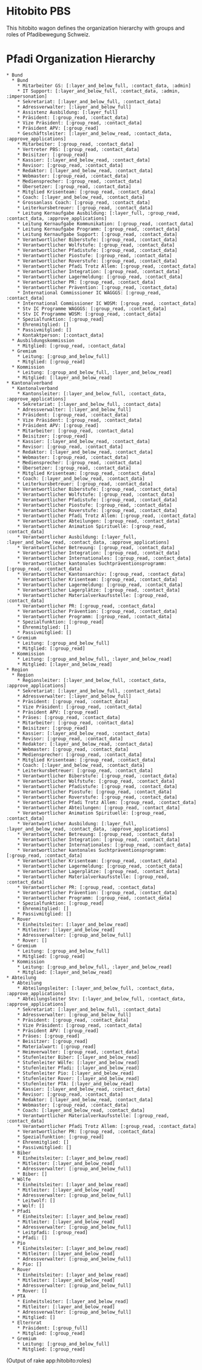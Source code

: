 # Hitobito PBS

This hitobito wagon defines the organization hierarchy with groups and roles of Pfadibewegung Schweiz.

# Pfadi Organization Hierarchy

    * Bund
      * Bund
        * Mitarbeiter GS: [:layer_and_below_full, :contact_data, :admin]
        * IT Support: [:layer_and_below_full, :contact_data, :admin, :impersonation]
        * Sekretariat: [:layer_and_below_full, :contact_data]
        * Adressverwalter: [:layer_and_below_full]
        * Assistenz Ausbildung: [:layer_full]
        * Präsident: [:group_read, :contact_data]
        * Vize Präsident: [:group_read, :contact_data]
        * Präsident APV: [:group_read]
        * Geschäftsleiter: [:layer_and_below_read, :contact_data, :approve_applications]
        * Mitarbeiter: [:group_read, :contact_data]
        * Vertreter PBS: [:group_read, :contact_data]
        * Beisitzer: [:group_read]
        * Kassier: [:layer_and_below_read, :contact_data]
        * Revisor: [:group_read, :contact_data]
        * Redaktor: [:layer_and_below_read, :contact_data]
        * Webmaster: [:group_read, :contact_data]
        * Mediensprecher: [:group_read, :contact_data]
        * Übersetzer: [:group_read, :contact_data]
        * Mitglied Krisenteam: [:group_read, :contact_data]
        * Coach: [:layer_and_below_read, :contact_data]
        * Grossanlass Coach: [:group_read, :contact_data]
        * Leiterkursbetreuer: [:group_read, :contact_data]
        * Leitung Kernaufgabe Ausbildung: [:layer_full, :group_read, :contact_data, :approve_applications]
        * Leitung Kernaufgabe Kommunikation: [:group_read, :contact_data]
        * Leitung Kernaufgabe Programm: [:group_read, :contact_data]
        * Leitung Kernaufgabe Support: [:group_read, :contact_data]
        * Verantwortlicher Biberstufe: [:group_read, :contact_data]
        * Verantwortlicher Wolfstufe: [:group_read, :contact_data]
        * Verantwortlicher Pfadistufe: [:group_read, :contact_data]
        * Verantwortlicher Piostufe: [:group_read, :contact_data]
        * Verantwortlicher Roverstufe: [:group_read, :contact_data]
        * Verantwortlicher Pfadi Trotz Allem: [:group_read, :contact_data]
        * Verantwortlicher Integration: [:group_read, :contact_data]
        * Verantwortlicher Lagermeldung: [:group_read, :contact_data]
        * Verantwortlicher PR: [:group_read, :contact_data]
        * Verantwortlicher Prävention: [:group_read, :contact_data]
        * International Commissioner IC WAGGGS: [:group_read, :contact_data]
        * International Commissioner IC WOSM: [:group_read, :contact_data]
        * Stv IC Programme WAGGGS: [:group_read, :contact_data]
        * Stv IC Programme WOSM: [:group_read, :contact_data]
        * Spezialfunktion: [:group_read]
        * Ehrenmitglied: []
        * Passivmitglied: []
        * Kontaktperson: [:contact_data]
      * Ausbildungskommission
        * Mitglied: [:group_read, :contact_data]
      * Gremium
        * Leitung: [:group_and_below_full]
        * Mitglied: [:group_read]
      * Kommission
        * Leitung: [:group_and_below_full, :layer_and_below_read]
        * Mitglied: [:layer_and_below_read]
    * Kantonalverband
      * Kantonalverband
        * Kantonsleiter: [:layer_and_below_full, :contact_data, :approve_applications]
        * Sekretariat: [:layer_and_below_full, :contact_data]
        * Adressverwalter: [:layer_and_below_full]
        * Präsident: [:group_read, :contact_data]
        * Vize Präsident: [:group_read, :contact_data]
        * Präsident APV: [:group_read]
        * Mitarbeiter: [:group_read, :contact_data]
        * Beisitzer: [:group_read]
        * Kassier: [:layer_and_below_read, :contact_data]
        * Revisor: [:group_read, :contact_data]
        * Redaktor: [:layer_and_below_read, :contact_data]
        * Webmaster: [:group_read, :contact_data]
        * Mediensprecher: [:group_read, :contact_data]
        * Übersetzer: [:group_read, :contact_data]
        * Mitglied Krisenteam: [:group_read, :contact_data]
        * Coach: [:layer_and_below_read, :contact_data]
        * Leiterkursbetreuer: [:group_read, :contact_data]
        * Verantwortlicher Biberstufe: [:group_read, :contact_data]
        * Verantwortlicher Wolfstufe: [:group_read, :contact_data]
        * Verantwortlicher Pfadistufe: [:group_read, :contact_data]
        * Verantwortlicher Piostufe: [:group_read, :contact_data]
        * Verantwortlicher Roverstufe: [:group_read, :contact_data]
        * Verantwortlicher Pfadi Trotz Allem: [:group_read, :contact_data]
        * Verantwortlicher Abteilungen: [:group_read, :contact_data]
        * Verantwortlicher Animation Spirituelle: [:group_read, :contact_data]
        * Verantwortlicher Ausbildung: [:layer_full, :layer_and_below_read, :contact_data, :approve_applications]
        * Verantwortlicher Betreuung: [:group_read, :contact_data]
        * Verantwortlicher Integration: [:group_read, :contact_data]
        * Verantwortlicher Internationales: [:group_read, :contact_data]
        * Verantwortlicher kantonales Suchtpräventionsprogramm: [:group_read, :contact_data]
        * Verantwortlicher Kantonsarchiv: [:group_read, :contact_data]
        * Verantwortlicher Krisenteam: [:group_read, :contact_data]
        * Verantwortlicher Lagermeldung: [:group_read, :contact_data]
        * Verantwortlicher Lagerplätze: [:group_read, :contact_data]
        * Verantwortlicher Materialverkaufsstelle: [:group_read, :contact_data]
        * Verantwortlicher PR: [:group_read, :contact_data]
        * Verantwortlicher Prävention: [:group_read, :contact_data]
        * Verantwortlicher Programm: [:group_read, :contact_data]
        * Spezialfunktion: [:group_read]
        * Ehrenmitglied: []
        * Passivmitglied: []
      * Gremium
        * Leitung: [:group_and_below_full]
        * Mitglied: [:group_read]
      * Kommission
        * Leitung: [:group_and_below_full, :layer_and_below_read]
        * Mitglied: [:layer_and_below_read]
    * Region
      * Region
        * Regionsleiter: [:layer_and_below_full, :contact_data, :approve_applications]
        * Sekretariat: [:layer_and_below_full, :contact_data]
        * Adressverwalter: [:layer_and_below_full]
        * Präsident: [:group_read, :contact_data]
        * Vize Präsident: [:group_read, :contact_data]
        * Präsident APV: [:group_read]
        * Präses: [:group_read, :contact_data]
        * Mitarbeiter: [:group_read, :contact_data]
        * Beisitzer: [:group_read]
        * Kassier: [:layer_and_below_read, :contact_data]
        * Revisor: [:group_read, :contact_data]
        * Redaktor: [:layer_and_below_read, :contact_data]
        * Webmaster: [:group_read, :contact_data]
        * Mediensprecher: [:group_read, :contact_data]
        * Mitglied Krisenteam: [:group_read, :contact_data]
        * Coach: [:layer_and_below_read, :contact_data]
        * Leiterkursbetreuer: [:group_read, :contact_data]
        * Verantwortlicher Biberstufe: [:group_read, :contact_data]
        * Verantwortlicher Wolfstufe: [:group_read, :contact_data]
        * Verantwortlicher Pfadistufe: [:group_read, :contact_data]
        * Verantwortlicher Piostufe: [:group_read, :contact_data]
        * Verantwortlicher Roverstufe: [:group_read, :contact_data]
        * Verantwortlicher Pfadi Trotz Allem: [:group_read, :contact_data]
        * Verantwortlicher Abteilungen: [:group_read, :contact_data]
        * Verantwortlicher Animation Spirituelle: [:group_read, :contact_data]
        * Verantwortlicher Ausbildung: [:layer_full, :layer_and_below_read, :contact_data, :approve_applications]
        * Verantwortlicher Betreuung: [:group_read, :contact_data]
        * Verantwortlicher Integration: [:group_read, :contact_data]
        * Verantwortlicher Internationales: [:group_read, :contact_data]
        * Verantwortlicher kantonales Suchtpräventionsprogramm: [:group_read, :contact_data]
        * Verantwortlicher Krisenteam: [:group_read, :contact_data]
        * Verantwortlicher Lagermeldung: [:group_read, :contact_data]
        * Verantwortlicher Lagerplätze: [:group_read, :contact_data]
        * Verantwortlicher Materialverkaufsstelle: [:group_read, :contact_data]
        * Verantwortlicher PR: [:group_read, :contact_data]
        * Verantwortlicher Prävention: [:group_read, :contact_data]
        * Verantwortlicher Programm: [:group_read, :contact_data]
        * Spezialfunktion: [:group_read]
        * Ehrenmitglied: []
        * Passivmitglied: []
      * Rover
        * Einheitsleiter: [:layer_and_below_read]
        * Mitleiter: [:layer_and_below_read]
        * Adressverwalter: [:group_and_below_full]
        * Rover: []
      * Gremium
        * Leitung: [:group_and_below_full]
        * Mitglied: [:group_read]
      * Kommission
        * Leitung: [:group_and_below_full, :layer_and_below_read]
        * Mitglied: [:layer_and_below_read]
    * Abteilung
      * Abteilung
        * Abteilungsleiter: [:layer_and_below_full, :contact_data, :approve_applications]
        * Abteilungsleiter Stv: [:layer_and_below_full, :contact_data, :approve_applications]
        * Sekretariat: [:layer_and_below_full, :contact_data]
        * Adressverwalter: [:group_and_below_full]
        * Präsident: [:group_read, :contact_data]
        * Vize Präsident: [:group_read, :contact_data]
        * Präsident APV: [:group_read]
        * Präses: [:group_read]
        * Beisitzer: [:group_read]
        * Materialwart: [:group_read]
        * Heimverwalter: [:group_read, :contact_data]
        * Stufenleiter Biber: [:layer_and_below_read]
        * Stufenleiter Wölfe: [:layer_and_below_read]
        * Stufenleiter Pfadi: [:layer_and_below_read]
        * Stufenleiter Pio: [:layer_and_below_read]
        * Stufenleiter Rover: [:layer_and_below_read]
        * Stufenleiter PTA: [:layer_and_below_read]
        * Kassier: [:layer_and_below_read, :contact_data]
        * Revisor: [:group_read, :contact_data]
        * Redaktor: [:layer_and_below_read, :contact_data]
        * Webmaster: [:group_read, :contact_data]
        * Coach: [:layer_and_below_read, :contact_data]
        * Verantwortlicher Materialverkaufsstelle: [:group_read, :contact_data]
        * Verantwortlicher Pfadi Trotz Allem: [:group_read, :contact_data]
        * Verantwortlicher PR: [:group_read, :contact_data]
        * Spezialfunktion: [:group_read]
        * Ehrenmitglied: []
        * Passivmitglied: []
      * Biber
        * Einheitsleiter: [:layer_and_below_read]
        * Mitleiter: [:layer_and_below_read]
        * Adressverwalter: [:group_and_below_full]
        * Biber: []
      * Wölfe
        * Einheitsleiter: [:layer_and_below_read]
        * Mitleiter: [:layer_and_below_read]
        * Adressverwalter: [:group_and_below_full]
        * Leitwolf: []
        * Wolf: []
      * Pfadi
        * Einheitsleiter: [:layer_and_below_read]
        * Mitleiter: [:layer_and_below_read]
        * Adressverwalter: [:group_and_below_full]
        * Leitpfadi: [:group_read]
        * Pfadi: []
      * Pio
        * Einheitsleiter: [:layer_and_below_read]
        * Mitleiter: [:layer_and_below_read]
        * Adressverwalter: [:group_and_below_full]
        * Pio: []
      * Rover
        * Einheitsleiter: [:layer_and_below_read]
        * Mitleiter: [:layer_and_below_read]
        * Adressverwalter: [:group_and_below_full]
        * Rover: []
      * PTA
        * Einheitsleiter: [:layer_and_below_read]
        * Mitleiter: [:layer_and_below_read]
        * Adressverwalter: [:group_and_below_full]
        * Mitglied: []
      * Elternrat
        * Präsident: [:group_full]
        * Mitglied: [:group_read]
      * Gremium
        * Leitung: [:group_and_below_full]
        * Mitglied: [:group_read]

(Output of rake app:hitobito:roles)
